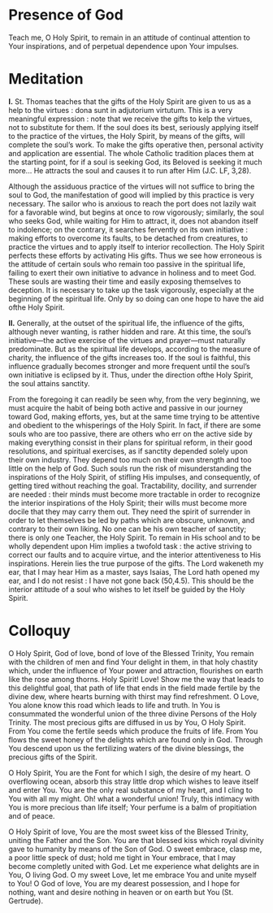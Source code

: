 # Presence of God

Teach me, O Holy Spirit, to remain in an attitude of continual attention to Your inspirations, and of perpetual dependence upon Your impulses.

# Meditation

**I.** St. Thomas teaches that the gifts of the Holy Spirit are given to us as a help to the virtues : dona sunt in adjutorium virtutum. This is a very meaningful expression : note that we receive the gifts to kelp the virtues, not to substitute for them. If the soul does its best, seriously applying itself to the practice of the virtues, the Holy Spirit, by means of the gifts, will complete the soul’s work. To make the gifts operative then, personal activity and application are essential. The whole Catholic tradition places them at the starting point, for if a soul is seeking God, its Beloved is seeking it much more... He attracts the soul and causes it to run after Him (J.C. LF, 3,28).

Although the assiduous practice of the virtues will not suffice to bring the soul to God, the manifestation of good will implied by this practice is very necessary. The sailor who is anxious to reach the port does not lazily wait for a favorable wind, but begins at once to row vigorously; similarly, the soul who seeks God, while waiting for Him to attract, it, does not abandon itself to indolence; on the contrary, it searches fervently on its own initiative : making efforts to overcome its faults, to be detached from creatures, to practice the virtues and to apply itself to interior recollection. The Holy Spirit perfects these efforts by activating His gifts. Thus we see how erroneous is the attitude of certain souls who remain too passive in the spiritual life, failing to exert their own initiative to advance in holiness and to meet God. These souls are wasting their time and easily exposing themselves to deception. It is necessary to take up the task vigorously, especially at the beginning of the spiritual life. Only by so doing can one hope to have the aid ofthe Holy Spirit.

**II.** Generally, at the outset of the spiritual life, the influence of the gifts, although never wanting, is rather hidden and rare. At this time, the soul’s initiative—the active exercise of the virtues and prayer—must naturally predominate. But as the spiritual life develops, according to the measure of charity, the influence of the gifts increases too. If the soul is faithful, this influence gradually becomes stronger and more frequent until the soul’s own initiative is eclipsed by it. Thus, under the direction ofthe Holy Spirit, the soul attains sanctity.

From the foregoing it can readily be seen why, from the very beginning, we must acquire the habit of being both active and passive in our journey toward God, making efforts, yes, but at the same time trying to be attentive and obedient to the whisperings of the Holy Spirit. In fact, if there are some souls who are too passive, there are others who err on the active side by making everything consist in their plans for spiritual reform, in their good resolutions, and spiritual exercises, as if sanctity depended solely upon their own industry. They depend too much on their own strength and too little on the help of God. Such souls run the risk of misunderstanding the inspirations of the Holy Spirit, of stifling His impulses, and consequently, of getting tired without reaching the goal. Tractability, docility, and surrender are needed : their minds must become more tractable in order to recognize the interior inspirations of the Holy Spirit; their wills must become more docile that they may carry them out. They need the spirit of surrender in order to let themselves be led by paths which are obscure, unknown, and contrary to their own liking. No one can be his own teacher of sanctity; there is only one Teacher, the Holy Spirit. To remain in His school and to be wholly dependent upon Him implies a twofold task : the active striving to correct our faults and to acquire virtue, and the interior attentiveness to His inspirations. Herein lies the true purpose of the gifts. The Lord wakeneth my ear, that I may hear Him as a master, says Isaias, The Lord hath opened my ear, and I do not resist : I have not gone back (50,4.5). This should be the interior attitude of a soul who wishes to let itself be guided by the Holy Spirit.

# Colloquy

O Holy Spirit, God of love, bond of love of the Blessed Trinity, You remain with the children of men and find Your delight in them, in that holy chastity which, under the influence of Your power and attraction, flourishes on earth like the rose among thorns. Holy Spirit! Love! Show me the way that leads to this delightful goal, that path of life that ends in the field made fertile by the divine dew, where hearts burning with thirst may find refreshment. O Love, You alone know this road which leads to life and truth. In You is consummated the wonderful union of the three divine Persons of the Holy Trinity. The most precious gifts are diffused in us by You, O Holy Spirit. From You come the fertile seeds which produce the fruits of life. From You flows the sweet honey of the delights which are found only in God. Through You descend upon us the fertilizing waters of the divine blessings, the precious gifts of the Spirit.

O Holy Spirit, You are the Font for which I sigh, the desire of my heart. O overflowing ocean, absorb this stray little drop which wishes to leave itself and enter You. You are the only real substance of my heart, and I cling to You with all my might. Oh! what a wonderful union! Truly, this intimacy with You is more precious than life itself; Your perfume is a balm of propitiation and of peace.

O Holy Spirit of love, You are the most sweet kiss of the Blessed Trinity, uniting the Father and the Son. You are that blessed kiss which royal divinity gave to humanity by means of the Son of God. O sweet embrace, clasp me, a poor little speck of dust; hold me tight in Your embrace, that I may become completly united with God. Let me experience what delights are in You, O living God. O my sweet Love, let me embrace You and unite myself to You! O God of love, You are my dearest possession, and I hope for nothing, want and desire nothing in heaven or on earth but You (St. Gertrude).
